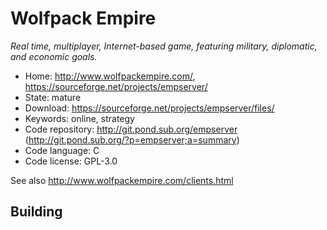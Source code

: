 # Wolfpack Empire

_Real time, multiplayer, Internet-based game, featuring military, diplomatic, and economic goals._

- Home: http://www.wolfpackempire.com/, https://sourceforge.net/projects/empserver/
- State: mature
- Download: https://sourceforge.net/projects/empserver/files/
- Keywords: online, strategy
- Code repository: 	http://git.pond.sub.org/empserver (http://git.pond.sub.org/?p=empserver;a=summary)
- Code language: C
- Code license: GPL-3.0

See also http://www.wolfpackempire.com/clients.html

## Building

